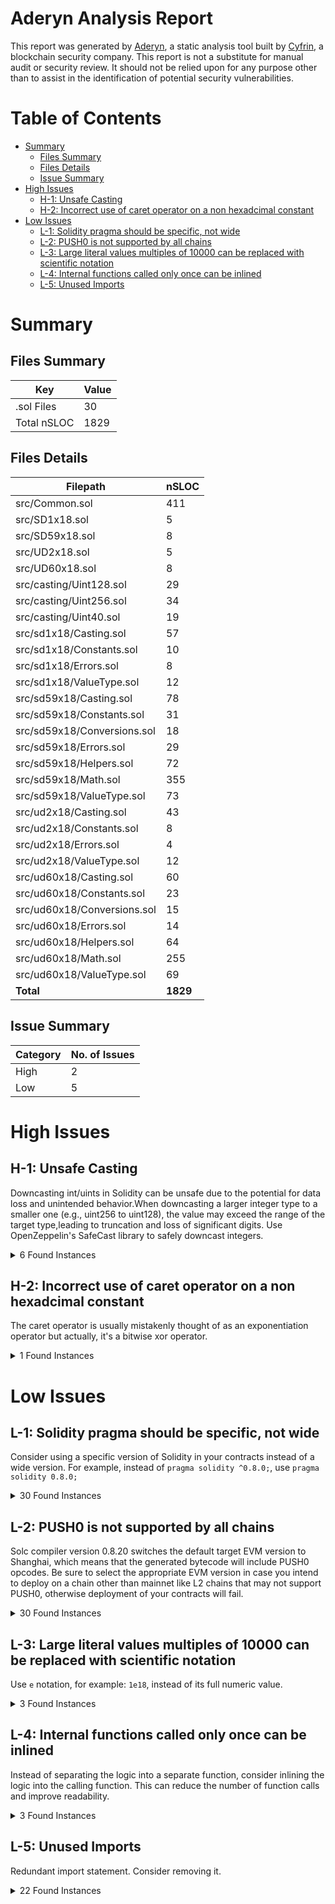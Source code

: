 # Aderyn Analysis Report

This report was generated by [Aderyn](https://github.com/Cyfrin/aderyn), a static analysis tool built by [Cyfrin](https://cyfrin.io), a blockchain security company. This report is not a substitute for manual audit or security review. It should not be relied upon for any purpose other than to assist in the identification of potential security vulnerabilities.
# Table of Contents

- [Summary](#summary)
  - [Files Summary](#files-summary)
  - [Files Details](#files-details)
  - [Issue Summary](#issue-summary)
- [High Issues](#high-issues)
  - [H-1: Unsafe Casting](#h-1-unsafe-casting)
  - [H-2: Incorrect use of caret operator on a non hexadcimal constant](#h-2-incorrect-use-of-caret-operator-on-a-non-hexadcimal-constant)
- [Low Issues](#low-issues)
  - [L-1: Solidity pragma should be specific, not wide](#l-1-solidity-pragma-should-be-specific-not-wide)
  - [L-2: PUSH0 is not supported by all chains](#l-2-push0-is-not-supported-by-all-chains)
  - [L-3: Large literal values multiples of 10000 can be replaced with scientific notation](#l-3-large-literal-values-multiples-of-10000-can-be-replaced-with-scientific-notation)
  - [L-4: Internal functions called only once can be inlined](#l-4-internal-functions-called-only-once-can-be-inlined)
  - [L-5: Unused Imports](#l-5-unused-imports)


# Summary

## Files Summary

| Key | Value |
| --- | --- |
| .sol Files | 30 |
| Total nSLOC | 1829 |


## Files Details

| Filepath | nSLOC |
| --- | --- |
| src/Common.sol | 411 |
| src/SD1x18.sol | 5 |
| src/SD59x18.sol | 8 |
| src/UD2x18.sol | 5 |
| src/UD60x18.sol | 8 |
| src/casting/Uint128.sol | 29 |
| src/casting/Uint256.sol | 34 |
| src/casting/Uint40.sol | 19 |
| src/sd1x18/Casting.sol | 57 |
| src/sd1x18/Constants.sol | 10 |
| src/sd1x18/Errors.sol | 8 |
| src/sd1x18/ValueType.sol | 12 |
| src/sd59x18/Casting.sol | 78 |
| src/sd59x18/Constants.sol | 31 |
| src/sd59x18/Conversions.sol | 18 |
| src/sd59x18/Errors.sol | 29 |
| src/sd59x18/Helpers.sol | 72 |
| src/sd59x18/Math.sol | 355 |
| src/sd59x18/ValueType.sol | 73 |
| src/ud2x18/Casting.sol | 43 |
| src/ud2x18/Constants.sol | 8 |
| src/ud2x18/Errors.sol | 4 |
| src/ud2x18/ValueType.sol | 12 |
| src/ud60x18/Casting.sol | 60 |
| src/ud60x18/Constants.sol | 23 |
| src/ud60x18/Conversions.sol | 15 |
| src/ud60x18/Errors.sol | 14 |
| src/ud60x18/Helpers.sol | 64 |
| src/ud60x18/Math.sol | 255 |
| src/ud60x18/ValueType.sol | 69 |
| **Total** | **1829** |


## Issue Summary

| Category | No. of Issues |
| --- | --- |
| High | 2 |
| Low | 5 |


# High Issues

## H-1: Unsafe Casting

Downcasting int/uints in Solidity can be unsafe due to the potential for data loss and unintended behavior.When downcasting a larger integer type to a smaller one (e.g., uint256 to uint128), the value may exceed the range of the target type,leading to truncation and loss of significant digits. Use OpenZeppelin's SafeCast library to safely downcast integers.

<details><summary>6 Found Instances</summary>


- Found in src/sd59x18/Casting.sol [Line: 31](../tests/prb-math/src/sd59x18/Casting.sol#L31)

	```solidity
	    result = SD1x18.wrap(int64(xInt));
	```

- Found in src/ud2x18/Casting.sol [Line: 54](../tests/prb-math/src/ud2x18/Casting.sol#L54)

	```solidity
	    result = uint40(xUint);
	```

- Found in src/ud60x18/Casting.sol [Line: 22](../tests/prb-math/src/ud60x18/Casting.sol#L22)

	```solidity
	    result = SD1x18.wrap(int64(uint64(xUint)));
	```

- Found in src/ud60x18/Casting.sol [Line: 33](../tests/prb-math/src/ud60x18/Casting.sol#L33)

	```solidity
	    result = UD2x18.wrap(uint64(xUint));
	```

- Found in src/ud60x18/Casting.sol [Line: 61](../tests/prb-math/src/ud60x18/Casting.sol#L61)

	```solidity
	    result = uint128(xUint);
	```

- Found in src/ud60x18/Casting.sol [Line: 72](../tests/prb-math/src/ud60x18/Casting.sol#L72)

	```solidity
	    result = uint40(xUint);
	```

</details>



## H-2: Incorrect use of caret operator on a non hexadcimal constant

The caret operator is usually mistakenly thought of as an exponentiation operator but actually, it's a bitwise xor operator.

<details><summary>1 Found Instances</summary>


- Found in src/Common.sol [Line: 452](../tests/prb-math/src/Common.sol#L452)

	```solidity
	        uint256 inverse = (3 * denominator) ^ 2;
	```

</details>



# Low Issues

## L-1: Solidity pragma should be specific, not wide

Consider using a specific version of Solidity in your contracts instead of a wide version. For example, instead of `pragma solidity ^0.8.0;`, use `pragma solidity 0.8.0;`

<details><summary>30 Found Instances</summary>


- Found in src/Common.sol [Line: 2](../tests/prb-math/src/Common.sol#L2)

	```solidity
	pragma solidity >=0.8.19;
	```

- Found in src/SD1x18.sol [Line: 2](../tests/prb-math/src/SD1x18.sol#L2)

	```solidity
	pragma solidity >=0.8.19;
	```

- Found in src/SD59x18.sol [Line: 2](../tests/prb-math/src/SD59x18.sol#L2)

	```solidity
	pragma solidity >=0.8.19;
	```

- Found in src/UD2x18.sol [Line: 2](../tests/prb-math/src/UD2x18.sol#L2)

	```solidity
	pragma solidity >=0.8.19;
	```

- Found in src/UD60x18.sol [Line: 2](../tests/prb-math/src/UD60x18.sol#L2)

	```solidity
	pragma solidity >=0.8.19;
	```

- Found in src/casting/Uint128.sol [Line: 2](../tests/prb-math/src/casting/Uint128.sol#L2)

	```solidity
	pragma solidity >=0.8.19;
	```

- Found in src/casting/Uint256.sol [Line: 2](../tests/prb-math/src/casting/Uint256.sol#L2)

	```solidity
	pragma solidity >=0.8.19;
	```

- Found in src/casting/Uint40.sol [Line: 2](../tests/prb-math/src/casting/Uint40.sol#L2)

	```solidity
	pragma solidity >=0.8.19;
	```

- Found in src/sd1x18/Casting.sol [Line: 2](../tests/prb-math/src/sd1x18/Casting.sol#L2)

	```solidity
	pragma solidity >=0.8.19;
	```

- Found in src/sd1x18/Constants.sol [Line: 2](../tests/prb-math/src/sd1x18/Constants.sol#L2)

	```solidity
	pragma solidity >=0.8.19;
	```

- Found in src/sd1x18/Errors.sol [Line: 2](../tests/prb-math/src/sd1x18/Errors.sol#L2)

	```solidity
	pragma solidity >=0.8.19;
	```

- Found in src/sd1x18/ValueType.sol [Line: 2](../tests/prb-math/src/sd1x18/ValueType.sol#L2)

	```solidity
	pragma solidity >=0.8.19;
	```

- Found in src/sd59x18/Casting.sol [Line: 2](../tests/prb-math/src/sd59x18/Casting.sol#L2)

	```solidity
	pragma solidity >=0.8.19;
	```

- Found in src/sd59x18/Constants.sol [Line: 2](../tests/prb-math/src/sd59x18/Constants.sol#L2)

	```solidity
	pragma solidity >=0.8.19;
	```

- Found in src/sd59x18/Conversions.sol [Line: 2](../tests/prb-math/src/sd59x18/Conversions.sol#L2)

	```solidity
	pragma solidity >=0.8.19;
	```

- Found in src/sd59x18/Errors.sol [Line: 2](../tests/prb-math/src/sd59x18/Errors.sol#L2)

	```solidity
	pragma solidity >=0.8.19;
	```

- Found in src/sd59x18/Helpers.sol [Line: 2](../tests/prb-math/src/sd59x18/Helpers.sol#L2)

	```solidity
	pragma solidity >=0.8.19;
	```

- Found in src/sd59x18/Math.sol [Line: 2](../tests/prb-math/src/sd59x18/Math.sol#L2)

	```solidity
	pragma solidity >=0.8.19;
	```

- Found in src/sd59x18/ValueType.sol [Line: 2](../tests/prb-math/src/sd59x18/ValueType.sol#L2)

	```solidity
	pragma solidity >=0.8.19;
	```

- Found in src/ud2x18/Casting.sol [Line: 2](../tests/prb-math/src/ud2x18/Casting.sol#L2)

	```solidity
	pragma solidity >=0.8.19;
	```

- Found in src/ud2x18/Constants.sol [Line: 2](../tests/prb-math/src/ud2x18/Constants.sol#L2)

	```solidity
	pragma solidity >=0.8.19;
	```

- Found in src/ud2x18/Errors.sol [Line: 2](../tests/prb-math/src/ud2x18/Errors.sol#L2)

	```solidity
	pragma solidity >=0.8.19;
	```

- Found in src/ud2x18/ValueType.sol [Line: 2](../tests/prb-math/src/ud2x18/ValueType.sol#L2)

	```solidity
	pragma solidity >=0.8.19;
	```

- Found in src/ud60x18/Casting.sol [Line: 2](../tests/prb-math/src/ud60x18/Casting.sol#L2)

	```solidity
	pragma solidity >=0.8.19;
	```

- Found in src/ud60x18/Constants.sol [Line: 2](../tests/prb-math/src/ud60x18/Constants.sol#L2)

	```solidity
	pragma solidity >=0.8.19;
	```

- Found in src/ud60x18/Conversions.sol [Line: 2](../tests/prb-math/src/ud60x18/Conversions.sol#L2)

	```solidity
	pragma solidity >=0.8.19;
	```

- Found in src/ud60x18/Errors.sol [Line: 2](../tests/prb-math/src/ud60x18/Errors.sol#L2)

	```solidity
	pragma solidity >=0.8.19;
	```

- Found in src/ud60x18/Helpers.sol [Line: 2](../tests/prb-math/src/ud60x18/Helpers.sol#L2)

	```solidity
	pragma solidity >=0.8.19;
	```

- Found in src/ud60x18/Math.sol [Line: 2](../tests/prb-math/src/ud60x18/Math.sol#L2)

	```solidity
	pragma solidity >=0.8.19;
	```

- Found in src/ud60x18/ValueType.sol [Line: 2](../tests/prb-math/src/ud60x18/ValueType.sol#L2)

	```solidity
	pragma solidity >=0.8.19;
	```

</details>



## L-2: PUSH0 is not supported by all chains

Solc compiler version 0.8.20 switches the default target EVM version to Shanghai, which means that the generated bytecode will include PUSH0 opcodes. Be sure to select the appropriate EVM version in case you intend to deploy on a chain other than mainnet like L2 chains that may not support PUSH0, otherwise deployment of your contracts will fail.

<details><summary>30 Found Instances</summary>


- Found in src/Common.sol [Line: 2](../tests/prb-math/src/Common.sol#L2)

	```solidity
	pragma solidity >=0.8.19;
	```

- Found in src/SD1x18.sol [Line: 2](../tests/prb-math/src/SD1x18.sol#L2)

	```solidity
	pragma solidity >=0.8.19;
	```

- Found in src/SD59x18.sol [Line: 2](../tests/prb-math/src/SD59x18.sol#L2)

	```solidity
	pragma solidity >=0.8.19;
	```

- Found in src/UD2x18.sol [Line: 2](../tests/prb-math/src/UD2x18.sol#L2)

	```solidity
	pragma solidity >=0.8.19;
	```

- Found in src/UD60x18.sol [Line: 2](../tests/prb-math/src/UD60x18.sol#L2)

	```solidity
	pragma solidity >=0.8.19;
	```

- Found in src/casting/Uint128.sol [Line: 2](../tests/prb-math/src/casting/Uint128.sol#L2)

	```solidity
	pragma solidity >=0.8.19;
	```

- Found in src/casting/Uint256.sol [Line: 2](../tests/prb-math/src/casting/Uint256.sol#L2)

	```solidity
	pragma solidity >=0.8.19;
	```

- Found in src/casting/Uint40.sol [Line: 2](../tests/prb-math/src/casting/Uint40.sol#L2)

	```solidity
	pragma solidity >=0.8.19;
	```

- Found in src/sd1x18/Casting.sol [Line: 2](../tests/prb-math/src/sd1x18/Casting.sol#L2)

	```solidity
	pragma solidity >=0.8.19;
	```

- Found in src/sd1x18/Constants.sol [Line: 2](../tests/prb-math/src/sd1x18/Constants.sol#L2)

	```solidity
	pragma solidity >=0.8.19;
	```

- Found in src/sd1x18/Errors.sol [Line: 2](../tests/prb-math/src/sd1x18/Errors.sol#L2)

	```solidity
	pragma solidity >=0.8.19;
	```

- Found in src/sd1x18/ValueType.sol [Line: 2](../tests/prb-math/src/sd1x18/ValueType.sol#L2)

	```solidity
	pragma solidity >=0.8.19;
	```

- Found in src/sd59x18/Casting.sol [Line: 2](../tests/prb-math/src/sd59x18/Casting.sol#L2)

	```solidity
	pragma solidity >=0.8.19;
	```

- Found in src/sd59x18/Constants.sol [Line: 2](../tests/prb-math/src/sd59x18/Constants.sol#L2)

	```solidity
	pragma solidity >=0.8.19;
	```

- Found in src/sd59x18/Conversions.sol [Line: 2](../tests/prb-math/src/sd59x18/Conversions.sol#L2)

	```solidity
	pragma solidity >=0.8.19;
	```

- Found in src/sd59x18/Errors.sol [Line: 2](../tests/prb-math/src/sd59x18/Errors.sol#L2)

	```solidity
	pragma solidity >=0.8.19;
	```

- Found in src/sd59x18/Helpers.sol [Line: 2](../tests/prb-math/src/sd59x18/Helpers.sol#L2)

	```solidity
	pragma solidity >=0.8.19;
	```

- Found in src/sd59x18/Math.sol [Line: 2](../tests/prb-math/src/sd59x18/Math.sol#L2)

	```solidity
	pragma solidity >=0.8.19;
	```

- Found in src/sd59x18/ValueType.sol [Line: 2](../tests/prb-math/src/sd59x18/ValueType.sol#L2)

	```solidity
	pragma solidity >=0.8.19;
	```

- Found in src/ud2x18/Casting.sol [Line: 2](../tests/prb-math/src/ud2x18/Casting.sol#L2)

	```solidity
	pragma solidity >=0.8.19;
	```

- Found in src/ud2x18/Constants.sol [Line: 2](../tests/prb-math/src/ud2x18/Constants.sol#L2)

	```solidity
	pragma solidity >=0.8.19;
	```

- Found in src/ud2x18/Errors.sol [Line: 2](../tests/prb-math/src/ud2x18/Errors.sol#L2)

	```solidity
	pragma solidity >=0.8.19;
	```

- Found in src/ud2x18/ValueType.sol [Line: 2](../tests/prb-math/src/ud2x18/ValueType.sol#L2)

	```solidity
	pragma solidity >=0.8.19;
	```

- Found in src/ud60x18/Casting.sol [Line: 2](../tests/prb-math/src/ud60x18/Casting.sol#L2)

	```solidity
	pragma solidity >=0.8.19;
	```

- Found in src/ud60x18/Constants.sol [Line: 2](../tests/prb-math/src/ud60x18/Constants.sol#L2)

	```solidity
	pragma solidity >=0.8.19;
	```

- Found in src/ud60x18/Conversions.sol [Line: 2](../tests/prb-math/src/ud60x18/Conversions.sol#L2)

	```solidity
	pragma solidity >=0.8.19;
	```

- Found in src/ud60x18/Errors.sol [Line: 2](../tests/prb-math/src/ud60x18/Errors.sol#L2)

	```solidity
	pragma solidity >=0.8.19;
	```

- Found in src/ud60x18/Helpers.sol [Line: 2](../tests/prb-math/src/ud60x18/Helpers.sol#L2)

	```solidity
	pragma solidity >=0.8.19;
	```

- Found in src/ud60x18/Math.sol [Line: 2](../tests/prb-math/src/ud60x18/Math.sol#L2)

	```solidity
	pragma solidity >=0.8.19;
	```

- Found in src/ud60x18/ValueType.sol [Line: 2](../tests/prb-math/src/ud60x18/ValueType.sol#L2)

	```solidity
	pragma solidity >=0.8.19;
	```

</details>



## L-3: Large literal values multiples of 10000 can be replaced with scientific notation

Use `e` notation, for example: `1e18`, instead of its full numeric value.

<details><summary>3 Found Instances</summary>


- Found in src/sd59x18/Constants.sol [Line: 44](../tests/prb-math/src/sd59x18/Constants.sol#L44)

	```solidity
	int256 constant uMAX_WHOLE_SD59x18 = 57896044618658097711785492504343953926634992332820282019728_000000000000000000;
	```

- Found in src/sd59x18/Constants.sol [Line: 52](../tests/prb-math/src/sd59x18/Constants.sol#L52)

	```solidity
	int256 constant uMIN_WHOLE_SD59x18 = -57896044618658097711785492504343953926634992332820282019728_000000000000000000;
	```

- Found in src/ud60x18/Constants.sol [Line: 36](../tests/prb-math/src/ud60x18/Constants.sol#L36)

	```solidity
	uint256 constant uMAX_WHOLE_UD60x18 = 115792089237316195423570985008687907853269984665640564039457_000000000000000000;
	```

</details>



## L-4: Internal functions called only once can be inlined

Instead of separating the logic into a separate function, consider inlining the logic into the calling function. This can reduce the number of function calls and improve readability.

<details><summary>3 Found Instances</summary>


- Found in src/Common.sol [Line: 387](../tests/prb-math/src/Common.sol#L387)

	```solidity
	function mulDiv(uint256 x, uint256 y, uint256 denominator) pure returns (uint256 result) {
	```

- Found in src/sd59x18/Math.sol [Line: 34](../tests/prb-math/src/sd59x18/Math.sol#L34)

	```solidity
	function abs(SD59x18 x) pure returns (SD59x18 result) {
	```

- Found in src/sd59x18/Math.sol [Line: 557](../tests/prb-math/src/sd59x18/Math.sol#L557)

	```solidity
	function mul(SD59x18 x, SD59x18 y) pure returns (SD59x18 result) {
	```

</details>



## L-5: Unused Imports

Redundant import statement. Consider removing it.

<details><summary>22 Found Instances</summary>


- Found in src/SD1x18.sol [Line: 22](../tests/prb-math/src/SD1x18.sol#L22)

	```solidity
	import "./sd1x18/Casting.sol";
	```

- Found in src/SD1x18.sol [Line: 23](../tests/prb-math/src/SD1x18.sol#L23)

	```solidity
	import "./sd1x18/Constants.sol";
	```

- Found in src/SD1x18.sol [Line: 24](../tests/prb-math/src/SD1x18.sol#L24)

	```solidity
	import "./sd1x18/Errors.sol";
	```

- Found in src/SD1x18.sol [Line: 25](../tests/prb-math/src/SD1x18.sol#L25)

	```solidity
	import "./sd1x18/ValueType.sol";
	```

- Found in src/SD59x18.sol [Line: 22](../tests/prb-math/src/SD59x18.sol#L22)

	```solidity
	import "./sd59x18/Casting.sol";
	```

- Found in src/SD59x18.sol [Line: 23](../tests/prb-math/src/SD59x18.sol#L23)

	```solidity
	import "./sd59x18/Constants.sol";
	```

- Found in src/SD59x18.sol [Line: 24](../tests/prb-math/src/SD59x18.sol#L24)

	```solidity
	import "./sd59x18/Conversions.sol";
	```

- Found in src/SD59x18.sol [Line: 25](../tests/prb-math/src/SD59x18.sol#L25)

	```solidity
	import "./sd59x18/Errors.sol";
	```

- Found in src/SD59x18.sol [Line: 26](../tests/prb-math/src/SD59x18.sol#L26)

	```solidity
	import "./sd59x18/Helpers.sol";
	```

- Found in src/SD59x18.sol [Line: 27](../tests/prb-math/src/SD59x18.sol#L27)

	```solidity
	import "./sd59x18/Math.sol";
	```

- Found in src/SD59x18.sol [Line: 28](../tests/prb-math/src/SD59x18.sol#L28)

	```solidity
	import "./sd59x18/ValueType.sol";
	```

- Found in src/UD2x18.sol [Line: 22](../tests/prb-math/src/UD2x18.sol#L22)

	```solidity
	import "./ud2x18/Casting.sol";
	```

- Found in src/UD2x18.sol [Line: 23](../tests/prb-math/src/UD2x18.sol#L23)

	```solidity
	import "./ud2x18/Constants.sol";
	```

- Found in src/UD2x18.sol [Line: 24](../tests/prb-math/src/UD2x18.sol#L24)

	```solidity
	import "./ud2x18/Errors.sol";
	```

- Found in src/UD2x18.sol [Line: 25](../tests/prb-math/src/UD2x18.sol#L25)

	```solidity
	import "./ud2x18/ValueType.sol";
	```

- Found in src/UD60x18.sol [Line: 22](../tests/prb-math/src/UD60x18.sol#L22)

	```solidity
	import "./ud60x18/Casting.sol";
	```

- Found in src/UD60x18.sol [Line: 23](../tests/prb-math/src/UD60x18.sol#L23)

	```solidity
	import "./ud60x18/Constants.sol";
	```

- Found in src/UD60x18.sol [Line: 24](../tests/prb-math/src/UD60x18.sol#L24)

	```solidity
	import "./ud60x18/Conversions.sol";
	```

- Found in src/UD60x18.sol [Line: 25](../tests/prb-math/src/UD60x18.sol#L25)

	```solidity
	import "./ud60x18/Errors.sol";
	```

- Found in src/UD60x18.sol [Line: 26](../tests/prb-math/src/UD60x18.sol#L26)

	```solidity
	import "./ud60x18/Helpers.sol";
	```

- Found in src/UD60x18.sol [Line: 27](../tests/prb-math/src/UD60x18.sol#L27)

	```solidity
	import "./ud60x18/Math.sol";
	```

- Found in src/UD60x18.sol [Line: 28](../tests/prb-math/src/UD60x18.sol#L28)

	```solidity
	import "./ud60x18/ValueType.sol";
	```

</details>



